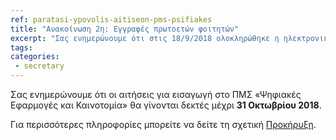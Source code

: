 ```yaml
---
ref: paratasi-ypovolis-aitiseon-pms-psifiakes
title: "Ανακοίνωση 2η: Εγγραφές πρωτοετών φοιτητών"
excerpt: "Σας ενημερώνουμε ότι στις 18/9/2018 ολοκληρώθηκε η ηλεκτρονική εγγραφή των επιτυχόντων, στην εφαρμογή του Υπουργείου Παιδείας, Έρευνας και Θρησκευμάτων."
tags:
categories:
 - secretary
---
```


Σας ενημερώνουμε ότι οι αιτήσεις για εισαγωγή στο ΠΜΣ «Ψηφιακές Εφαρμογές και Καινοτομία» θα γίνονται δεκτές μέχρι **31 Οκτωβρίου 2018**.

Για περισσότερες πληροφορίες μπορείτε να δείτε τη σχετική [Προκήρυξη](http://di.ionio.gr/postgraduate-studies/pms-digital-applications-and-innovation/).

